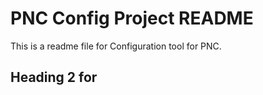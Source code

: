 # PNC Config Project README

This is a readme file for Configuration tool for PNC.
## Heading 2 for 